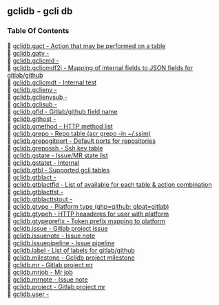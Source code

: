 ## gclidb - gcli db


### Table Of Contents
<a href="#table-of-contents"></a>
<!-- dev.mdmark  mdmark:MDSECTION  state:BEG_AUTO  param:Toc -->
<!-- dev.mdmark  mdmark:TOC  state:BEG_AUTO  param:Toc -->
&#128196; [gclidb.gact - Action that may be performed on a table](/txt/ssimdb/gclidb/gact.md)<br/>
&#128196; [gclidb.gatv -](/txt/ssimdb/gclidb/gatv.md)<br/>
&#128196; [gclidb.gclicmd -](/txt/ssimdb/gclidb/gclicmd.md)<br/>
&#128196; [gclidb.gclicmdf2j - Mapping of internal fields to JSON fields for gitlab/github](/txt/ssimdb/gclidb/gclicmdf2j.md)<br/>
&#128196; [gclidb.gclicmdt - Internal test](/txt/ssimdb/gclidb/gclicmdt.md)<br/>
&#128196; [gclidb.gclienv -](/txt/ssimdb/gclidb/gclienv.md)<br/>
&#128196; [gclidb.gclienvsub -](/txt/ssimdb/gclidb/gclienvsub.md)<br/>
&#128196; [gclidb.gclisub -](/txt/ssimdb/gclidb/gclisub.md)<br/>
&#128196; [gclidb.gfld - Gitlab/github field name](/txt/ssimdb/gclidb/gfld.md)<br/>
&#128196; [gclidb.githost -](/txt/ssimdb/gclidb/githost.md)<br/>
&#128196; [gclidb.gmethod - HTTP method list](/txt/ssimdb/gclidb/gmethod.md)<br/>
&#128196; [gclidb.grepo - Repo table (acr grepo -in ~/.ssim)](/txt/ssimdb/gclidb/grepo.md)<br/>
&#128196; [gclidb.grepogitport - Default ports for repositories](/txt/ssimdb/gclidb/grepogitport.md)<br/>
&#128196; [gclidb.grepossh - Ssh key table](/txt/ssimdb/gclidb/grepossh.md)<br/>
&#128196; [gclidb.gstate - Issue/MR state list](/txt/ssimdb/gclidb/gstate.md)<br/>
&#128196; [gclidb.gstatet - Internal](/txt/ssimdb/gclidb/gstatet.md)<br/>
&#128196; [gclidb.gtbl - Supported gcli tables](/txt/ssimdb/gclidb/gtbl.md)<br/>
&#128196; [gclidb.gtblact -](/txt/ssimdb/gclidb/gtblact.md)<br/>
&#128196; [gclidb.gtblactfld - List of available for each table & action combination](/txt/ssimdb/gclidb/gtblactfld.md)<br/>
&#128196; [gclidb.gtblacttst -](/txt/ssimdb/gclidb/gtblacttst.md)<br/>
&#128196; [gclidb.gtblacttstout -](/txt/ssimdb/gclidb/gtblacttstout.md)<br/>
&#128196; [gclidb.gtype - Platform type (ghp=github; glpat=gitlab)](/txt/ssimdb/gclidb/gtype.md)<br/>
&#128196; [gclidb.gtypeh - HTTP heaaderes for user with platform](/txt/ssimdb/gclidb/gtypeh.md)<br/>
&#128196; [gclidb.gtypeprefix - Token prefix mapping to platform](/txt/ssimdb/gclidb/gtypeprefix.md)<br/>
&#128196; [gclidb.issue - Gitlab project issue](/txt/ssimdb/gclidb/issue.md)<br/>
&#128196; [gclidb.issuenote - Issue note](/txt/ssimdb/gclidb/issuenote.md)<br/>
&#128196; [gclidb.issuepipeline - Issue pipeline](/txt/ssimdb/gclidb/issuepipeline.md)<br/>
&#128196; [gclidb.label - List of labels for gitlab/github](/txt/ssimdb/gclidb/label.md)<br/>
&#128196; [gclidb.milestone - Gclidb project milestone](/txt/ssimdb/gclidb/milestone.md)<br/>
&#128196; [gclidb.mr - Gitlab project mr](/txt/ssimdb/gclidb/mr.md)<br/>
&#128196; [gclidb.mrjob - Mr job](/txt/ssimdb/gclidb/mrjob.md)<br/>
&#128196; [gclidb.mrnote - Issue note](/txt/ssimdb/gclidb/mrnote.md)<br/>
&#128196; [gclidb.project - Gitlab project mr](/txt/ssimdb/gclidb/project.md)<br/>
&#128196; [gclidb.user -](/txt/ssimdb/gclidb/user.md)<br/>

<!-- dev.mdmark  mdmark:TOC  state:END_AUTO  param:Toc -->

<!-- dev.mdmark  mdmark:MDSECTION  state:END_AUTO  param:Toc -->

